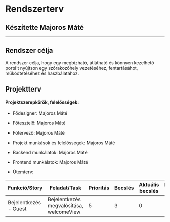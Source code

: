 # Rendszerterv
## Készítette Majoros Máté
---
## Rendszer célja

A rendszer célja, hogy egy megbízható, átlátható és könnyen kezelhető portált nyújtson egy szórakozóhely vezetéséhez, fentartásáhot, működtetéséhez és haszbálatához.

## Projektterv

#### Projektszerepkörök, felelősségek:

* Fődesigner: Majoros Máté

* Főtesztelő: Majoros Máté

* Főtervező: Majoros Máté

* Projekt munkások és felelősségek: Majoros Máté

* Backend munkálatok: Majoros Máté

* Frontend munkálatok: Majoros Máté

* Ütemterv:

| Funkció/Story | Feladat/Task | Prioritás | Becslés | Aktuális becslés | Eltelt idő | Hátralévő idő |
|---------------|--------------|-----------|---------|------------------|------------|---------------|
| Bejelentkezés - Guest | Bejelentkezés megvalósítása, welcomeView | 5 | 3 | 0 | 0 | 5 |


